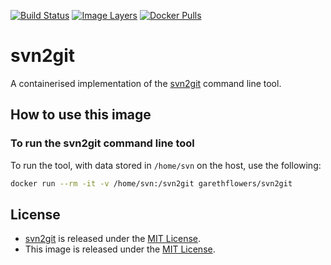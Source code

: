 [![Build Status](https://travis-ci.com/garethflowers/docker-svn2git.svg?branch=master)](https://travis-ci.com/garethflowers/docker-svn2git) [![Image Layers](https://images.microbadger.com/badges/image/garethflowers/svn2git.svg)](https://microbadger.com/images/garethflowers/svn2git) [![Docker Pulls](https://img.shields.io/docker/pulls/garethflowers/svn2git.svg)](https://store.docker.com/community/images/garethflowers/svn2git)

# svn2git

A containerised implementation of the [svn2git](https://github.com/nirvdrum/svn2git) command line tool.

## How to use this image

### To run the svn2git command line tool

To run the tool, with data stored in `/home/svn` on the host, use the following:
```sh
docker run --rm -it -v /home/svn:/svn2git garethflowers/svn2git
```

## License

*	[svn2git](https://github.com/nirvdrum/svn2git) is released under the [MIT License](https://github.com/nirvdrum/svn2git/blob/master/MIT-LICENSE).
*	This image is released under the [MIT License](https://raw.githubusercontent.com/garethflowers/docker-svn2git/master/LICENSE).
